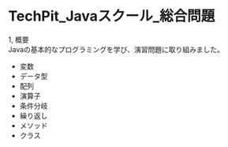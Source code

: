 # TechPit_Javaスクール_総合問題
1, 概要  
Javaの基本的なプログラミングを学び、演習問題に取り組みました。
- 変数
- データ型
- 配列
- 演算子
- 条件分岐
- 繰り返し
- メソッド
- クラス

